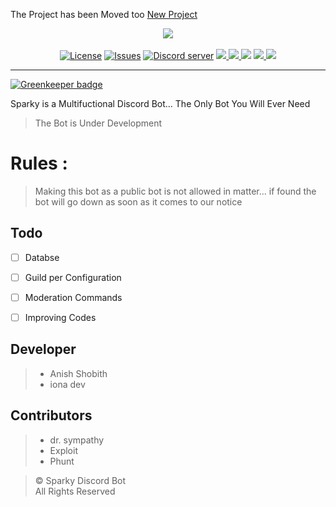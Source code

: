 
The Project has been Moved too 
[New Project](https://github.com/Sparky-Discord-Bot/Sparky)

<div>
  <div style="margin-left:auto;margin-right:auto;">
<p align="center" style="margin:0;">
    <img src="https://preview.ibb.co/d1UyVA/sparkygithub.png"><br><br>
</p>
    <p align="center" style="margin:0;">
      <a href="https://github.com/Sparky-Discord-Bot/Sparky/blob/master/LICENSE.md"><img src="https://img.shields.io/github/license/Sparky-Discord-Bot/Sparky.svg?style=for-the-badge&maxAge=300" alt="License"></a>
 <a href="https://github.com/Sparky-Discord-Bot/Sparky/issues"><img src="https://img.shields.io/github/issues/Sparky-Discord-Bot/Sparky/Sparky.svg?label=Issues&style=for-the-badge&maxAge=300" 
alt="Issues"></a>
 <a href="https://discord.gg/6QJUM7R"><img src="https://img.shields.io/discord/502930687503106068.svg?logo=discord&style=for-the-badge&maxAge=300" 
alt="Discord server"></a>
<a href ="https://github.com/Sparky-Discord-Bot/Sparky"><img src="https://img.shields.io/github/languages/top/Sparky-Discord-Bot/Sparky.svg?style=for-the-badge">
<a href ="http://discord.js.org"><img src = "https://img.shields.io/badge/Discord.js-Version--Stable-blue.svg?longCache=true&style=for-the-badge">
<a href="https://github.com/Sparky-Discord-Bot/Sparky"><img src="https://img.shields.io/github/issues-pr/Sparky-Discord-Bot/Sparky.svg?style=for-the-badge&maxAge=300"></a>
<a href ="https://github.com/Sparky-Discord-Bot/Sparky"><img src = "https://img.shields.io/badge/Sparky Version-V 1.0.0-orange.svg?longCache=true&style=for-the-badge">
<img src="https://img.shields.io/codacy/grade/bd1bcfddd7a546dba958a45b7843a6c9.svg?style=for-the-badge">


</a>
    </p>
  </div>
</div>

---

[![Greenkeeper badge](https://badges.greenkeeper.io/Sparky-Discord-Bot/Sparky.svg)](https://greenkeeper.io/)

Sparky is a Multifuctional Discord Bot... The Only Bot You Will Ever Need
> The Bot is Under Development <br>


# Rules :
> Making this bot as a public bot is not allowed in matter... if found the bot will go down as soon as it comes to our notice <br>

## Todo
* [ ] Databse
* [ ] Guild per Configuration
* [ ] Moderation Commands
* [ ] Improving Codes


## Developer
>- Anish Shobith<br>
>- iona dev 

## Contributors
>- dr. sympathy <br>
>- Exploit <br>
>- Phunt <br>


> © Sparky Discord Bot <br>
> All Rights Reserved
 
